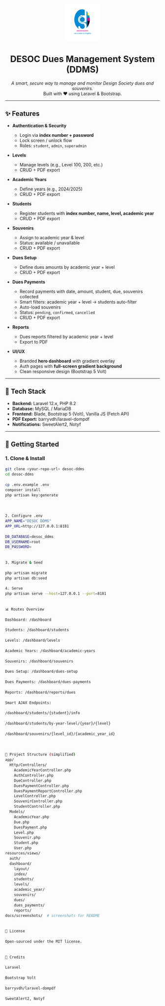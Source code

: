 <p align="center">
  <img src="docs/screenshots/logo.png" width="120" alt="DESOC Logo">
</p>

<h1 align="center">DESOC Dues Management System (DDMS)</h1>

<p align="center">
  <em>A smart, secure way to manage and monitor Design Society dues and souvenirs.</em><br>
  Built with ❤️ using Laravel & Bootstrap.
</p>

---

## ✨ Features

- **Authentication & Security**
  - Login via **index number + password**
  - Lock screen / unlock flow
  - Roles: `student`, `admin`, `superadmin`

- **Levels**
  - Manage levels (e.g., Level 100, 200, etc.)
  - CRUD + PDF export

- **Academic Years**
  - Define years (e.g., 2024/2025)
  - CRUD + PDF export

- **Students**
  - Register students with **index number, name, level, academic year**
  - CRUD + PDF export

- **Souvenirs**
  - Assign to academic year & level
  - Status: available / unavailable
  - CRUD + PDF export

- **Dues Setup**
  - Define dues amounts by academic year + level
  - CRUD + PDF export

- **Dues Payments**
  - Record payments with date, amount, student, due, souvenirs collected
  - Smart filters: academic year + level → students auto-filter
  - Auto-load souvenirs
  - Status: `pending`, `confirmed`, `cancelled`
  - CRUD + PDF export

- **Reports**
  - Dues reports filtered by academic year + level
  - Export to PDF

- **UI/UX**
  - Branded **hero dashboard** with gradient overlay
  - Auth pages with **full-screen gradient background**
  - Clean responsive design (Bootstrap 5 Volt)

---

## 🧰 Tech Stack

- **Backend:** Laravel 12.x, PHP 8.2  
- **Database:** MySQL / MariaDB  
- **Frontend:** Blade, Bootstrap 5 (Volt), Vanilla JS (Fetch API)  
- **PDF Export:** barryvdh/laravel-dompdf  
- **Notifications:** SweetAlert2, Notyf  

---

## 🚀 Getting Started

### 1. Clone & Install

```bash
git clone <your-repo-url> desoc-ddms
cd desoc-ddms

cp .env.example .env
composer install
php artisan key:generate



2. Configure .env
APP_NAME="DESOC DDMS"
APP_URL=http://127.0.0.1:8181

DB_DATABASE=desoc_ddms
DB_USERNAME=root
DB_PASSWORD=


3. Migrate & Seed

php artisan migrate
php artisan db:seed

4. Serve
php artisan serve --host=127.0.0.1 --port=8181


📊 Routes Overview

Dashboard: /dashboard

Students: /dashboard/students

Levels: /dashboard/levels

Academic Years: /dashboard/academic-years

Souvenirs: /dashboard/souvenirs

Dues Setup: /dashboard/dues-setup

Dues Payments: /dashboard/dues-payments

Reports: /dashboard/reports/dues

Smart AJAX Endpoints:

/dashboard/students/{student}/info

/dashboard/students/by-year-level/{year}/{level}

/dashboard/souvenirs/{level_id}/{academic_year_id}



👥 Project Structure (simplified)
app/
  Http/Controllers/
    AcademicYearController.php
    AuthController.php
    DueController.php
    DuesPaymentController.php
    DuesPaymentReportController.php
    LevelController.php
    SouvenirController.php
    StudentController.php
  Models/
    AcademicYear.php
    Due.php
    DuesPayment.php
    Level.php
    Souvenir.php
    Student.php
    User.php
resources/views/
  auth/
  dashboard/
    layout/
    index/
    students/
    levels/
    academic_year/
    souvenirs/
    dues/
    dues_payments/
    reports/
docs/screenshots/  # screenshots for README


📝 License

Open-sourced under the MIT license.


📌 Credits

Laravel

Bootstrap Volt

barryvdh/laravel-dompdf

SweetAlert2, Notyf